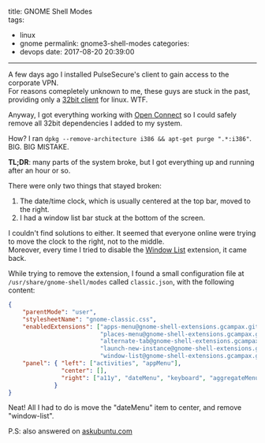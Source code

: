 title:  GNOME Shell Modes  
tags:
  - linux
  - gnome
permalink: gnome3-shell-modes 
categories:
  - devops
date: 2017-08-20 20:39:00
---

A few days ago I installed PulseSecure's client to gain access to the corporate VPN.  
For reasons comepletely unknown to me, these guys are stuck in the past, providing only a [32bit client](https://kb.pulsesecure.net/articles/Pulse_Secure_Article/KB40571) for linux. WTF.

Anyway, I got everything working with [Open Connect](http://www.infradead.org/openconnect/) so I could safely remove all 32bit dependencies I added to my system.

How? I ran `dpkg --remove-architecture i386 && apt-get purge ".*:i386"`. BIG. BIG MISTAKE.

**TL;DR**: many parts of the system broke, but I got everything up and running after an hour or so.

There were only two things that stayed broken:
1. The date/time clock, which is usually centered at the top bar, moved to the right.
2. I had a window list bar stuck at the bottom of the screen.

I couldn't find solutions to either. It seemed that everyone online were trying to move the clock to the right, not to the middle.  
Moreover, every time I tried to disable the [Window List](https://extensions.gnome.org/extension/25/window-list/) extension, it came back.

While trying to remove the extension, I found a small configuration file at `/usr/share/gnome-shell/modes` called `classic.json`, with the following content:
```json
{
    "parentMode": "user",
    "stylesheetName": "gnome-classic.css",
    "enabledExtensions": ["apps-menu@gnome-shell-extensions.gcampax.github.com",
                          "places-menu@gnome-shell-extensions.gcampax.github.com",
                          "alternate-tab@gnome-shell-extensions.gcampax.github.com",
                          "launch-new-instance@gnome-shell-extensions.gcampax.github.com",
                          "window-list@gnome-shell-extensions.gcampax.github.com"],
    "panel": { "left": ["activities", "appMenu"],
               "center": [],
               "right": ["a11y", "dateMenu", "keyboard", "aggregateMenu"]
             }
}
```

Neat! All I had to do is move the "dateMenu" item to center, and remove "window-list".

P.S: also answered on [askubuntu.com](https://askubuntu.com/questions/927663/move-clock-to-center-in-gnome-shell-3-24)
